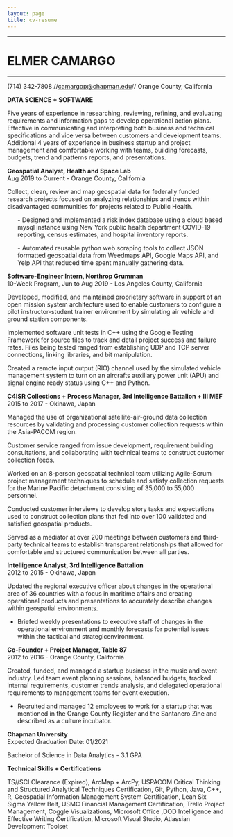 ```yaml
---
layout: page
title: cv-resume
---
```


---
# ELMER CAMARGO
---

(714) 342-7808 //[camargop@chapman.edu](mailto:camargop@chapman.edu)// Orange County, California

**DATA SCIENCE + SOFTWARE**

Five years of experience in researching, reviewing, refining, and evaluating requirements and information gaps to develop operational action plans. Effective in communicating and interpreting both business and technical specifications and vice versa between customers and development teams. Additional 4 years of experience in business startup and project management and comfortable working with teams, building forecasts, budgets, trend and patterns reports, and presentations.

**Geospatial Analyst, Health and Space Lab**        
Aug 2019 to Current - Orange County, California

Collect, clean, review and map geospatial data for federally funded research projects focused on analyzing relationships and trends within disadvantaged communities for projects related to Public Health.
<ul>
- Designed and implemented a risk index database using a cloud based mysql instance using New York public health department COVID-19 reporting, census estimates, and hospital inventory reports.
</ul>

<ul>
- Automated reusable python web scraping tools to collect JSON formatted geospatial data from Weedmaps API, Google Maps API, and Yelp API that reduced time spent manually gathering data.
</ul>

**Software-Engineer Intern, Northrop Grumman**  \
10-Week Program, Jun to Aug 2019 - Los Angeles County, California

Developed, modified, and maintained proprietary software in support of an open mission system architecture used to enable customers to configure a pilot instructor-student trainer environment by simulating air vehicle and ground station components.

Implemented software unit tests in C++ using the Google Testing Framework for source files to track and detail project success and failure rates. Files being tested ranged from establishing UDP and TCP server connections, linking libraries, and bit manipulation.

Created a remote input output (RIO) channel used by the simulated vehicle management system to turn on an aircrafts auxiliary power unit (APU) and signal engine ready status using C++ and Python.

**C4ISR Collections + Process Manager, 3rd Intelligence Battalion + III MEF**  \
2015 to 2017 - Okinawa, Japan

Managed the use of organizational satellite-air-ground data collection resources by validating and processing customer collection requests within the Asia-PACOM region. 

Customer service ranged from issue development, requirement building consultations, and collaborating with technical teams to construct customer collection feeds.

Worked on an 8-person geospatial technical team utilizing Agile-Scrum project management techniques to schedule and satisfy collection requests for the Marine Pacific detachment consisting of 35,000 to 55,000 personnel.

Conducted customer interviews to develop story tasks and expectations used to construct collection plans that fed into over 100 validated and satisfied geospatial products.

Served as a mediator at over 200 meetings between customers and third-party technical teams to establish transparent relationships that allowed for comfortable and structured communication between all parties.


**Intelligence Analyst, 3rd Intelligence Battalion**  \
2012 to 2015 - Okinawa, Japan

Updated the regional executive officer about changes in the operational area of 36 countries with a focus in maritime affairs and creating operational products and presentations to accurately describe changes within geospatial environments.

- Briefed weekly presentations to executive staff of changes in the operational environment and monthly forecasts for potential issues within the tactical and strategicenvironment.

**Co-Founder + Project Manager, Table 87**  \
2012 to 2016 - Orange County, California

Created, funded, and managed a startup business in the music and event industry. Led team event planning sessions, balanced budgets, tracked internal requirements, customer trends analysis, and delegated operational requirements to management teams for event execution.

- Recruited and managed 12 employees to work for a startup that was mentioned in the Orange County Register and the Santanero Zine and described as a culture incubator.

**Chapman University**  \
Expected Graduation Date: 01/2021

Bachelor of Science in Data Analytics - 3.1 GPA

**Technical Skills + Certifications**

TS//SCI Clearance (Expired), ArcMap + ArcPy, USPACOM Critical Thinking and Structured Analytical Techniques Certification, Git, Python, Java, C++, R, Geospatial Information Management System Certification, Lean Six Sigma Yellow Belt, USMC Financial Management Certification, Trello Project Management, Coggle Visualizations, Microsoft Office ,DOD Intelligence and Effective Writing Certification, Microsoft Visual Studio, Atlassian Development Toolset
